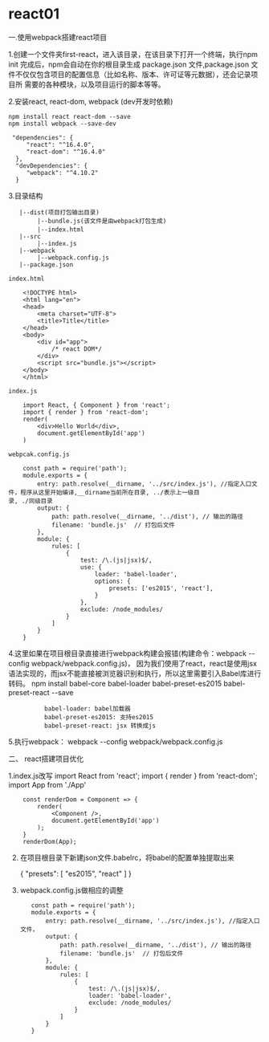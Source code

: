 # react01
一.使用webpack搭建react项目

1.创建一个文件夹first-react，进入该目录，在该目录下打开一个终端，执行npm init
    完成后，npm会自动在你的根目录生成 package.json 文件,package.json 文件不仅仅包含项目的配置信息（比如名称、版本、许可证等元数据），还会记录项目所     需要的各种模块，以及项目运行的脚本等等。
    
2.安装react, react-dom, webpack   (dev开发时依赖)
    
    npm install react react-dom --save
    npm install webpack --save-dev
     
     "dependencies": {
         "react": "^16.4.0",
         "react-dom": "^16.4.0"
      },
      "devDependencies": {
         "webpack": "^4.10.2"
      }
      
 3.目录结构 
 
       |--dist(项目打包输出目录)
            |--bundle.js(该文件是由webpack打包生成)
            |--index.html　　
       |--src
            |--index.js
       |--webpack
            |--webpack.config.js
       |--package.json
       
    index.html
    
        <!DOCTYPE html>
        <html lang="en">
        <head>
            <meta charset="UTF-8">
            <title>Title</title>
        </head>
        <body>
            <div id="app">
                /* react DOM*/
            </div>
            <script src="bundle.js"></script>
        </body>
        </html>
        
    index.js
    
        import React, { Component } from 'react';
        import { render } from 'react-dom';
        render(
            <div>Hello World</div>,
            document.getElementById('app')
        )
        
    webpcak.config.js
    
        const path = require('path');
        module.exports = {
            entry: path.resolve(__dirname, '../src/index.js'), //指定入口文件，程序从这里开始编译,__dirname当前所在目录, ../表示上一级目                                                                   录, ./同级目录
            output: {
                path: path.resolve(__dirname, '../dist'), // 输出的路径
                filename: 'bundle.js'  // 打包后文件
            },
            module: {
                rules: [
                    {
                        test: /\.(js|jsx)$/,
                        use: {
                            loader: 'babel-loader',
                            options: {
                                presets: ['es2015', 'react'],
                            }
                        },
                        exclude: /node_modules/
                    }
                ]
            }
        }
 
 4.这里如果在项目根目录直接进行webpack构建会报错(构建命令：webpack --config webpack/webpack.config.js)，
    因为我们使用了react，react是使用jsx语法实现的，而jsx不能直接被浏览器识别和执行，所以这里需要引入Babel库进行转码。
    npm install babel-core babel-loader babel-preset-es2015 babel-preset-react --save
            
              babel-loader: babel加载器
              babel-preset-es2015: 支持es2015
              babel-preset-react: jsx 转换成js
        
 
 5.执行webpack： webpack --config webpack/webpack.config.js
 
 
 二、 react搭建项目优化
 
  1.index.js改写
        import React from 'react';
        import { render } from 'react-dom';
        import App from './App'

        const renderDom = Component => {
            render(
                <Component />,
                document.getElementById('app')
            );
        }
        renderDom(App);
   
  2. 在项目根目录下新建json文件.babelrc，将babel的配置单独提取出来
  
        {
          "presets": [
            "es2015",
            "react"
          ]
        }
  
  3. webpack.config.js做相应的调整
  
            const path = require('path');
            module.exports = {
                entry: path.resolve(__dirname, '../src/index.js'), //指定入口文件，
                output: {
                    path: path.resolve(__dirname, '../dist'), // 输出的路径
                    filename: 'bundle.js'  // 打包后文件
                },
                module: {
                    rules: [
                        {
                            test: /\.(js|jsx)$/,
                            loader: 'babel-loader',
                            exclude: /node_modules/
                        }
                    ]
                }
            }
    
